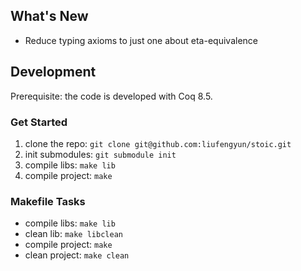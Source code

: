 ## What's New

- Reduce typing axioms to just one about eta-equivalence

## Development

Prerequisite: the code is developed with Coq 8.5.

### Get Started

1. clone the repo: `git clone git@github.com:liufengyun/stoic.git`
1. init submodules: `git submodule init`
1. compile libs: `make lib`
1. compile project: `make`

### Makefile Tasks

- compile libs: `make lib`
- clean lib: `make libclean`
- compile project: `make`
- clean project: `make clean`

